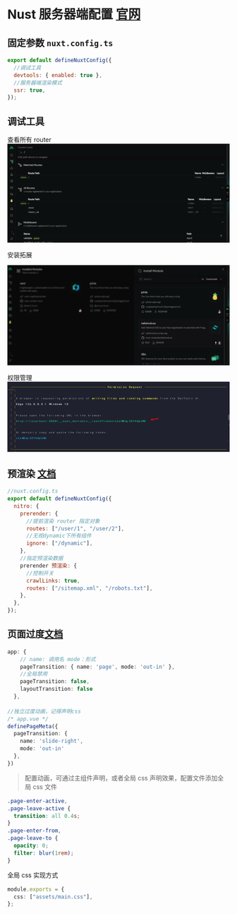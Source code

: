 # Nust 服务器端配置 [官网](https://nuxt.com/docs/api/configuration/nuxt-config)

## 固定参数 `nuxt.config.ts`

```javascript
export default defineNuxtConfig({
  //调试工具
  devtools: { enabled: true },
  //服务器端渲染模式
  ssr: true,
});
```

## 调试工具

查看所有 router
![图 0](../images/2839313346567713267607b596ccdfd7faa84c05cd612784eac56dc8b250ecb3.png)

安装拓展

![图 2](../images/f7c4c00508e389600506778e7b7f7601aec328a078d2d844fa9323a0329ac8fb.png)

权限管理
![图 1](../images/e05f437e1e38cc3c339464be618d54cfbfd4ec070387348a7f723a909cdcc544.png)

## 预渲染 [文档](https://nuxt.com/docs/getting-started/prerendering)

```javascript
//nuxt.config.ts
export default defineNuxtConfig({
  nitro: {
    prerender: {
      //提前渲染 router 指定对象
      routes: ["/user/1", "/user/2"],
      //无视dynamic下所有组件
      ignore: ["/dynamic"],
    },
    //指定预渲染数据
    prerender 预渲染: {
      //控制开关
      crawlLinks: true,
      routes: ["/sitemap.xml", "/robots.txt"],
    },
  },
});
```

## 页面过度[文档](https://nuxt.com.cn/docs/getting-started/transitions#disable-transitions)

```typescript
app: {
    // name: 调用名 mode：形式
    pageTransition: { name: 'page', mode: 'out-in' },
    //全局禁用
    pageTransition: false,
    layoutTransition: false
  },

//独立过度动画，记得声明css
/* app.vue */
definePageMeta({
  pageTransition: {
    name: 'slide-right',
    mode: 'out-in'
  },
})
```

> 配置动画，可通过主组件声明，或者全局 css 声明效果，配置文件添加全局 css 文件

```css
.page-enter-active,
.page-leave-active {
  transition: all 0.4s;
}
.page-enter-from,
.page-leave-to {
  opacity: 0;
  filter: blur(1rem);
}
```

全局 css 实现方式

```typescript
module.exports = {
  css: ["assets/main.css"],
};
```
